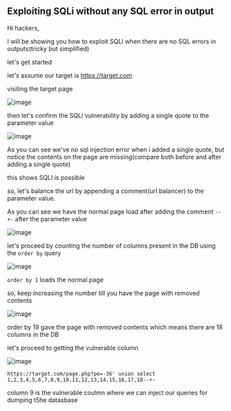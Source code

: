 <h2>Exploiting SQLi without any SQL error in output</h2>

Hi hackers,

I will be showing you how to exploit SQLI when there are no SQL errors in outputs(tricky but simplified)

let's get started

let's assume our target is https://target.com

visiting the target page

![image](https://github.com/0xVenus/0xVenus.github.io/assets/97831939/06b1f5f2-d024-471f-a5bf-8a8af33fff1a)

then let's confirm the SQLi vulnerability by adding a single quote to the parameter value

![image](https://github.com/0xVenus/0xVenus.github.io/assets/97831939/0aa95256-4a7b-4148-9c08-327a416a4f03)

As you can see we've no sql injection error when i added a single quote, but notice the contents on the page are missing(compare both before and after adding a single quote)

this shows SQLI is possible

so, let's balance the url by appending a comment(url balancer) to the parameter value.

As you can see we have the normal page load after adding the comment ``--+-``  after the parameter value

![image](https://github.com/0xVenus/0xVenus.github.io/assets/97831939/789e1e84-16fd-4787-b0d6-04e2be93f5d7)

let's proceed by counting the number of columns present in the DB using the ``order by`` query

![image](https://github.com/0xVenus/0xVenus.github.io/assets/97831939/81541d07-6547-4208-88cc-ceefdf79a7ef)

``order by 1`` loads the normal page

so, keep increasing the number till you have the page with removed contents

![image](https://github.com/0xVenus/0xVenus.github.io/assets/97831939/09431fc0-0d04-4677-beff-74b7591f7f7b)

order by 19 gave the page with removed contents which means there are 18 columns in the DB

let's proceed to getting the vulnerable column 

![image](https://github.com/0xVenus/0xVenus.github.io/assets/97831939/3036036f-de61-42a1-b72e-8638cdceb1fd)

```https://target.com/page.php?pe=-36' union select 1,2,3,4,5,6,7,8,9,10,11,12,13,14,15,16,17,18--+-```

column 9 is the vulnerable coulmn where we can inject our queries for dumping t5he datasbase








 



